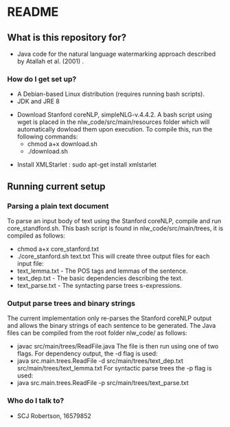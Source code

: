 # README #

## What is this repository for? ##

* Java code for the natural language watermarking approach described by Atallah et al. (2001) .

### How do I get set up? ###

* A Debian-based Linux distribution (requires running bash scripts).
* JDK and JRE 8
+ Download Stanford coreNLP, simpleNLG-v.4.4.2. A bash script using wget is placed in the nlw_code/src/main/resources folder
which will automatically dowload them upon execution. To compile this, run the following commands:
   * chmod a+x download.sh
   * ./download.sh
- Install XMLStarlet : sudo apt-get install xmlstarlet

## Running current setup ##

### Parsing a plain text document ###
To parse an input body of text using the Stanford coreNLP, compile and run core_standford.sh. This bash script is 
found in nlw_code/src/main/trees, it is compiled as follows:
* chmod a+x core_stanford.txt
* ./core_stanford.sh text.txt
This will create three output files for each input file:
* text_lemma.txt - The POS tags and lemmas of the sentence.
* text_dep.txt - The basic dependencies describing the text.
* text_parse.txt - The syntacting parse trees s-expressions.

### Output parse trees and binary strings ###
The current implementation only re-parses the Stanford coreNLP output and
allows the binary strings of each sentence to be generated. The Java files can be compiled
from the root folder nlw_code/ as follows:
* javac src/main/trees/ReadFile.java
The file is then run using one of two flags. For dependency output, the -d flag is used:
* java src.main.trees.ReadFile -d src/main/trees/text_dep.txt src/main/trees/text_lemma.txt
For syntactic parse trees the -p flag is used:
* java src.main.trees.ReadFile -p src/main/trees/text_parse.txt

### Who do I talk to? ###

* SCJ Robertson, 16579852